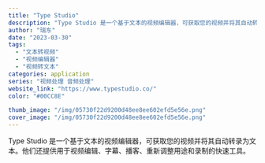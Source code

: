 ```yaml
---
title: "Type Studio"
description: "Type Studio 是一个基于文本的视频编辑器，可获取您的视频并将其自动转录为文本。他们还提供用于视频编辑、字幕、播"
author: "瑞东"
date: "2023-03-30"
tags:
  - "文本转视频"
  - "视频编辑器"
  - "视频转文本"
categories: application
series: "视频处理 音频处理"
website_link: "https://www.typestudio.co/"
color: "#00CC8E"

thumb_image: "/img/05730f22d9200d48ee8ee602efd5e56e.png"
cover_image: "/img/05730f22d9200d48ee8ee602efd5e56e.png"
---
```


Type Studio 是一个基于文本的视频编辑器，可获取您的视频并将其自动转录为文本。他们还提供用于视频编辑、字幕、播客、重新调整用途和录制的快速工具。